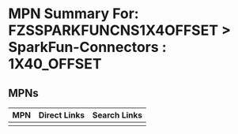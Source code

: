 



# MPN Summary For: FZSSPARKFUNCNS1X4OFFSET > SparkFun-Connectors : 1X40_OFFSET

## MPNs
  

|MPN|Direct Links|Search Links|
| :--- | :--- | :--- |
||||
